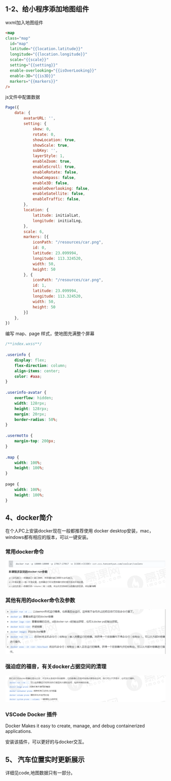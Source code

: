 ## 1-2、给小程序添加地图组件

wxml加入地图组件

```html
<map
class="map"
  id="map"
  latitude="{{location.latitude}}"
  longitude="{{location.longitude}}"
  scale="{{scale}}"
  setting="{{setting}}"
  enable-overlooking="{{isOverLooking}}"
  enable-3D="{{is3D}}"
  markers="{{markers}}" 
/>
```

js文件中配置数据

```js
Page({
    data: {
        avatarURL: '',
        setting: {
            skew: 0,
            rotate: 0,
            showLocation: true,
            showScale: true,
            subKey: '',
            layerStyle: 1,
            enableZoom: true,
            enableScroll: true,
            enableRotate: false,
            showCompass: false,
            enable3D: false,
            enableOverlooking: false,
            enableSatellite: false,
            enableTraffic: false,
        },
        location: {
            latitude: initialLat,
            longitude: initialLng,
        },
        scale: 6,
        markers: [{
            iconPath: "/resources/car.png",
            id: 0,
            latitude: 23.099994,
            longitude: 113.324520,
            width: 50,
            height: 50
        }, {
            iconPath: "/resources/car.png",
            id: 1,
            latitude: 23.099994,
            longitude: 113.324520,
            width: 50,
            height: 50
        }]
    },
})
```

编写 map、page  样式，使地图充满整个屏幕

```css
/**index.wxss**/

.userinfo {
    display: flex;
    flex-direction: column;
    align-items: center;
    color: #aaa;
}

.userinfo-avatar {
    overflow: hidden;
    width: 128rpx;
    height: 128rpx;
    margin: 20rpx;
    border-radius: 50%;
}

.usermotto {
    margin-top: 200px;
}

.map {
    width: 100%;
    height: 100%;
}

page {
    width: 100%;
    height: 100%;
}
```

## 4、docker简介

在个人PC上安装docker现在一般都推荐使用 docker desktop安装，mac，windows都有相应的版本，可以一键安装。

### 常用docker命令

![1](img/1.png)



### 其他有用的docker命令及参数

![2](img/2.png)

### 强迫症的福音，有关docker占据空间的清理

![3](img/3.png)

### VSCode Docker 插件

Docker  Makes it easy to create, manage, and debug containerized applications.

安装该插件，可以更好的与docker交互。



## 5、 汽车位置实时更新展示

详细见code,地图数据只有一部分。
